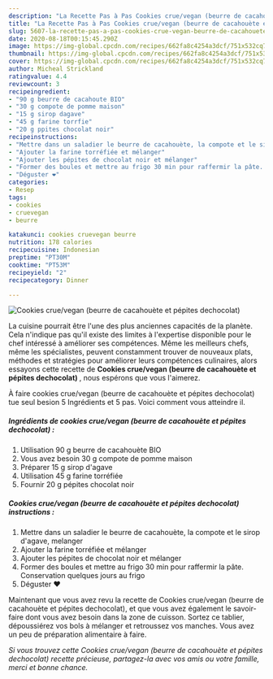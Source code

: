 ```yaml
---
description: "La Recette Pas à Pas Cookies crue/vegan (beurre de cacahouète et pépites dechocolat)"
title: "La Recette Pas à Pas Cookies crue/vegan (beurre de cacahouète et pépites dechocolat)"
slug: 5607-la-recette-pas-a-pas-cookies-crue-vegan-beurre-de-cacahouete-et-pepites-dechocolat
date: 2020-08-18T00:15:45.290Z
image: https://img-global.cpcdn.com/recipes/662fa8c4254a3dcf/751x532cq70/cookies-cruevegan-beurre-de-cacahouete-et-pepites-dechocolat-photo-principale-de-la-recette.jpg
thumbnail: https://img-global.cpcdn.com/recipes/662fa8c4254a3dcf/751x532cq70/cookies-cruevegan-beurre-de-cacahouete-et-pepites-dechocolat-photo-principale-de-la-recette.jpg
cover: https://img-global.cpcdn.com/recipes/662fa8c4254a3dcf/751x532cq70/cookies-cruevegan-beurre-de-cacahouete-et-pepites-dechocolat-photo-principale-de-la-recette.jpg
author: Micheal Strickland
ratingvalue: 4.4
reviewcount: 3
recipeingredient:
- "90 g beurre de cacahoute BIO"
- "30 g compote de pomme maison"
- "15 g sirop dagave"
- "45 g farine torrfie"
- "20 g ppites chocolat noir"
recipeinstructions:
- "Mettre dans un saladier le beurre de cacahouète, la compote et le sirop d&#39;agave, melanger"
- "Ajouter la farine torréfiée et mélanger"
- "Ajouter les pépites de chocolat noir et mélanger"
- "Former des boules et mettre au frigo 30 min pour raffermir la pâte. Conservation quelques jours au frigo"
- "Déguster ❤️"
categories:
- Resep
tags:
- cookies
- cruevegan
- beurre

katakunci: cookies cruevegan beurre 
nutrition: 178 calories
recipecuisine: Indonesian
preptime: "PT30M"
cooktime: "PT53M"
recipeyield: "2"
recipecategory: Dinner

---
```



![Cookies crue/vegan (beurre de cacahouète et pépites dechocolat)](https://img-global.cpcdn.com/recipes/662fa8c4254a3dcf/751x532cq70/cookies-cruevegan-beurre-de-cacahouete-et-pepites-dechocolat-photo-principale-de-la-recette.jpg)

La cuisine pourrait être l'une des plus anciennes capacités de la planète. Cela n'indique pas qu'il existe des limites à l'expertise disponible pour le chef intéressé à améliorer ses compétences. Même les meilleurs chefs, même les spécialistes, peuvent constamment trouver de nouveaux plats, méthodes et stratégies pour améliorer leurs compétences culinaires, alors essayons cette recette de <strong> Cookies crue/vegan (beurre de cacahouète et pépites dechocolat) </strong>, nous espérons que vous l'aimerez.

<!--inarticleads1-->

À faire cookies crue/vegan (beurre de cacahouète et pépites dechocolat) tue seul besion 5 Ingrédients et 5 pas. Voici comment vous atteindre il.

##### Ingrédients de cookies crue/vegan (beurre de cacahouète et pépites dechocolat) :

1. Utilisation 90 g beurre de cacahouète BIO
1. Vous avez besoin 30 g compote de pomme maison
1. Préparer 15 g sirop d&#39;agave
1. Utilisation 45 g farine torréfiée
1. Fournir 20 g pépites chocolat noir




<!--inarticleads2-->

##### Cookies crue/vegan (beurre de cacahouète et pépites dechocolat) instructions :

1. Mettre dans un saladier le beurre de cacahouète, la compote et le sirop d&#39;agave, melanger
1. Ajouter la farine torréfiée et mélanger
1. Ajouter les pépites de chocolat noir et mélanger
1. Former des boules et mettre au frigo 30 min pour raffermir la pâte. Conservation quelques jours au frigo
1. Déguster ❤️




<!--inarticleads1-->

<p>
Maintenant que vous avez revu la recette de Cookies crue/vegan (beurre de cacahouète et pépites dechocolat), et que vous avez également le savoir-faire dont vous avez besoin dans la zone de cuisson. Sortez ce tablier, dépoussiérez vos bols à mélanger et retroussez vos manches. Vous avez un peu de préparation alimentaire à faire.
</p>

<p>
<i>Si vous trouvez cette Cookies crue/vegan (beurre de cacahouète et pépites dechocolat) recette précieuse, partagez-la avec vos amis ou votre famille, merci et bonne chance.</i>
</p>
